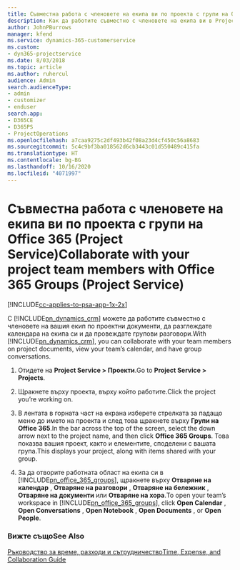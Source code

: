 ```yaml
---
title: Съвместна работа с членовете на екипа ви по проекта с групи на Office 365
description: Как да работите съвместно с членовете на екипа ви в Project Service чрез групи на Office 365
author: JohnPBurrows
manager: kfend
ms.service: dynamics-365-customerservice
ms.custom:
- dyn365-projectservice
ms.date: 8/03/2018
ms.topic: article
ms.author: ruhercul
audience: Admin
search.audienceType:
- admin
- customizer
- enduser
search.app:
- D365CE
- D365PS
- ProjectOperations
ms.openlocfilehash: a7caa9275c2df493b42f08a23d4cf450c56a8683
ms.sourcegitcommit: 5c4c9bf3ba018562d6cb3443c01d550489c415fa
ms.translationtype: HT
ms.contentlocale: bg-BG
ms.lasthandoff: 10/16/2020
ms.locfileid: "4071997"
---
```

# <a name="collaborate-with-your-project-team-members-with-office-365-groups-project-service"></a><span data-ttu-id="95bb8-103">Съвместна работа с членовете на екипа ви по проекта с групи на Office 365 (Project Service)</span><span class="sxs-lookup"><span data-stu-id="95bb8-103">Collaborate with your project team members with Office 365 Groups (Project Service)</span></span>

[!INCLUDE[cc-applies-to-psa-app-1x-2x](../includes/cc-applies-to-psa-app-1x-2x.md)]

<span data-ttu-id="95bb8-104">С [!INCLUDE[pn_dynamics_crm](../includes/pn-dynamics-crm.md)] можете да работите съвместно с членовете на вашия екип по проектни документи, да разглеждате календара на екипа си и да провеждате групови разговори.</span><span class="sxs-lookup"><span data-stu-id="95bb8-104">With [!INCLUDE[pn_dynamics_crm](../includes/pn-dynamics-crm.md)], you can collaborate with your team members on project documents, view your team’s calendar, and have group conversations.</span></span>  
  
1. <span data-ttu-id="95bb8-105">Отидете на **Project Service > Проекти**.</span><span class="sxs-lookup"><span data-stu-id="95bb8-105">Go to **Project Service > Projects**.</span></span>  
  
2. <span data-ttu-id="95bb8-106">Щракнете върху проекта, върху който работите.</span><span class="sxs-lookup"><span data-stu-id="95bb8-106">Click the project you’re working on.</span></span>  
  
3. <span data-ttu-id="95bb8-107">В лентата в горната част на екрана изберете стрелката за падащо меню до името на проекта и след това щракнете върху **Групи на Office 365**.</span><span class="sxs-lookup"><span data-stu-id="95bb8-107">In the bar across the top of the screen, select the down arrow next to the project name, and then click **Office 365 Groups**.</span></span> <span data-ttu-id="95bb8-108">Това показва вашия проект, както и елементите, споделени с вашата група.</span><span class="sxs-lookup"><span data-stu-id="95bb8-108">This displays your project, along with items shared with your group.</span></span>  
  
4. <span data-ttu-id="95bb8-109">За да отворите работната област на екипа си в [!INCLUDE[pn_office_365_groups](../includes/pn-office-365-groups.md)], щракнете върху **Отваряне на календар** , **Отваряне на разговори** , **Отваряне на бележник** , **Отваряне на документи** или **Отваряне на хора**.</span><span class="sxs-lookup"><span data-stu-id="95bb8-109">To open your team’s workspace in [!INCLUDE[pn_office_365_groups](../includes/pn-office-365-groups.md)], click **Open Calendar** , **Open Conversations** , **Open Notebook** , **Open Documents** , or **Open People**.</span></span>  
  
### <a name="see-also"></a><span data-ttu-id="95bb8-110">Вижте също</span><span class="sxs-lookup"><span data-stu-id="95bb8-110">See Also</span></span>  
 [<span data-ttu-id="95bb8-111">Ръководство за време, разходи и сътрудничество</span><span class="sxs-lookup"><span data-stu-id="95bb8-111">Time, Expense, and Collaboration Guide</span></span>](../psa/time-expense-collaboration-guide.md)
